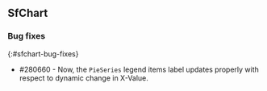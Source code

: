 ## SfChart

### Bug fixes
{:#sfchart-bug-fixes}

* \#280660 - Now, the `PieSeries` legend items label updates properly with respect to dynamic change in X-Value.